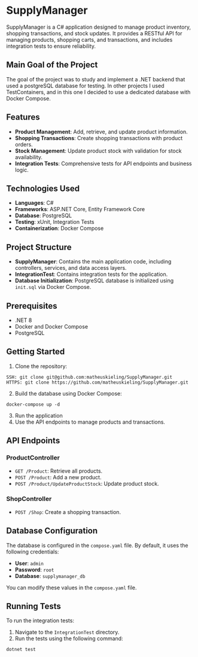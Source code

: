 # SupplyManager

SupplyManager is a C# application designed to manage product inventory, shopping transactions, and stock updates. It provides a RESTful API for managing products, shopping carts, and transactions, and includes integration tests to ensure reliability.

## Main Goal of the Project
The goal of the project was to study and implement a .NET backend that used a postgreSQL database for testing. In other projects I used TestContainers, and in this one I decided to use a dedicated database with Docker Compose.

## Features

- **Product Management**: Add, retrieve, and update product information.
- **Shopping Transactions**: Create shopping transactions with product orders.
- **Stock Management**: Update product stock with validation for stock availability.
- **Integration Tests**: Comprehensive tests for API endpoints and business logic.

## Technologies Used

- **Languages**: C#
- **Frameworks**: ASP.NET Core, Entity Framework Core
- **Database**: PostgreSQL
- **Testing**: xUnit, Integration Tests
- **Containerization**: Docker Compose

## Project Structure

- **SupplyManager**: Contains the main application code, including controllers, services, and data access layers.
- **IntegrationTest**: Contains integration tests for the application.
- **Database Initialization**: PostgreSQL database is initialized using `init.sql` via Docker Compose.

## Prerequisites

- .NET 8
- Docker and Docker Compose
- PostgreSQL

## Getting Started

1. Clone the repository:
```
SSH: git clone git@github.com:matheuskieling/SupplyManager.git
HTTPS: git clone https://github.com/matheuskieling/SupplyManager.git
```
2. Build the database using Docker Compose:
```
docker-compose up -d
```
3. Run the application
4. Use the API endpoints to manage products and transactions.

## API Endpoints

### ProductController

- `GET /Product`: Retrieve all products.
- `POST /Product`: Add a new product.
- `POST /Product/UpdateProductStock`: Update product stock.

### ShopController

- `POST /Shop`: Create a shopping transaction.

## Database Configuration

The database is configured in the `compose.yaml` file. By default, it uses the following credentials:

- **User**: `admin`
- **Password**: `root`
- **Database**: `supplymanager_db`

You can modify these values in the `compose.yaml` file.

## Running Tests

To run the integration tests:

1. Navigate to the `IntegrationTest` directory.
2. Run the tests using the following command:
```
dotnet test
```

